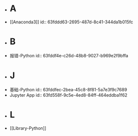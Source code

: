 - # A
- [[Anaconda3]]
  id:: 63fddd63-2695-487d-8c41-344da1b015fc
- # B
- 报错-Python
  id:: 63fddf4e-c26d-48b8-9027-b969e2f9bffa
- # J
- 基础-Python
  id:: 63fddfec-2bea-45c8-8f81-5a7e3f9c7689
- Jupyter App
  id:: 63fd558f-9c5e-4ed8-84ff-464eddba1f62
- # L
- [[Library-Python]]